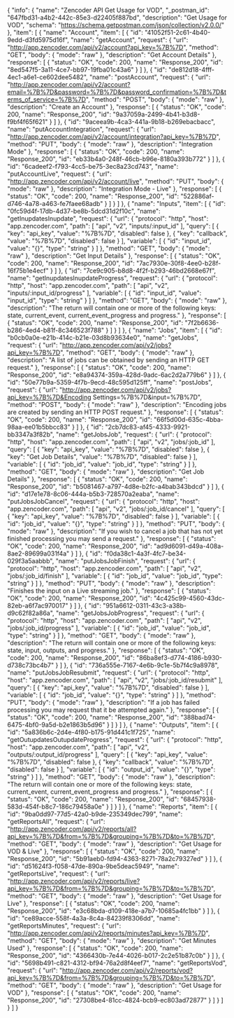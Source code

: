{
  "info": {
    "name": "Zencoder API Get Usage for VOD",
    "_postman_id": "647fbd31-a4b2-442c-85e3-d22405f887bd",
    "description": "Get Usage for VOD",
    "schema": "https://schema.getpostman.com/json/collection/v2.0.0/"
  },
  "item": [
    {
      "name": "Account",
      "item": [
        {
          "id": "41052f51-2c61-4b40-9edd-d3fd5975d16f",
          "name": "getAccount",
          "request": {
            "url": "http://app.zencoder.com/api/v2/account?api_key=%7B%7D",
            "method": "GET",
            "body": {
              "mode": "raw"
            },
            "description": "Get Account Details"
          },
          "response": [
            {
              "status": "OK",
              "code": 200,
              "name": "Response_200",
              "id": "8ed547f5-3a11-4ce7-bb97-19fba01c43a6"
            }
          ]
        },
        {
          "id": "de812d18-4fff-4ec1-a6e1-ce602dee5482",
          "name": "postAccount",
          "request": {
            "url": "http://app.zencoder.com/api/v2/account?email=%7B%7D&password=%7B%7D&password_confirmation=%7B%7D&terms_of_service=%7B%7D",
            "method": "POST",
            "body": {
              "mode": "raw"
            },
            "description": "Create an Account"
          },
          "response": [
            {
              "status": "OK",
              "code": 200,
              "name": "Response_200",
              "id": "9a37059a-2499-4b41-b3d8-f9bf4f65f621"
            }
          ]
        },
        {
          "id": "9aceea9b-4ca3-441a-9b18-b269ebacbacc",
          "name": "putAccountIntegration",
          "request": {
            "url": "http://app.zencoder.com/api/v2/account/integration?api_key=%7B%7D",
            "method": "PUT",
            "body": {
              "mode": "raw"
            },
            "description": "Integration Mode"
          },
          "response": [
            {
              "status": "OK",
              "code": 200,
              "name": "Response_200",
              "id": "eb33b4a0-248f-46cb-b96e-8180a393b772"
            }
          ]
        },
        {
          "id": "6cadeef2-f793-4cc5-be75-3ec8a23cd743",
          "name": "putAccountLive",
          "request": {
            "url": "http://app.zencoder.com/api/v2/account/live",
            "method": "PUT",
            "body": {
              "mode": "raw"
            },
            "description": "Integration Mode - Live"
          },
          "response": [
            {
              "status": "OK",
              "code": 200,
              "name": "Response_200",
              "id": "522886af-d746-4a78-a463-fe7faee68adb"
            }
          ]
        }
      ]
    },
    {
      "name": "Inputs",
      "item": [
        {
          "id": "0fc59d4f-17db-4d37-be8b-5dcd31d2f10c",
          "name": "getInupdatesInupdate",
          "request": {
            "url": {
              "protocol": "http",
              "host": "app.zencoder.com",
              "path": [
                "api",
                "v2",
                "inputs/:input_id"
              ],
              "query": [
                {
                  "key": "api_key",
                  "value": "%7B%7D",
                  "disabled": false
                },
                {
                  "key": "callback",
                  "value": "%7B%7D",
                  "disabled": false
                }
              ],
              "variable": [
                {
                  "id": "input_id",
                  "value": "{}",
                  "type": "string"
                }
              ]
            },
            "method": "GET",
            "body": {
              "mode": "raw"
            },
            "description": "Get Input Details"
          },
          "response": [
            {
              "status": "OK",
              "code": 200,
              "name": "Response_200",
              "id": "7ac7930e-30f8-4ee0-b28f-16f75b1e4ecf"
            }
          ]
        },
        {
          "id": "7ce9c905-b8d8-4f2f-b293-46bd2668e67f",
          "name": "getInupdatesInupdateProgress",
          "request": {
            "url": {
              "protocol": "http",
              "host": "app.zencoder.com",
              "path": [
                "api",
                "v2",
                "inputs/:input_id/progress"
              ],
              "variable": [
                {
                  "id": "input_id",
                  "value": "input_id",
                  "type": "string"
                }
              ]
            },
            "method": "GET",
            "body": {
              "mode": "raw"
            },
            "description": "The return will contain one or more of the following keys: state, current_event, current_event_progress and progress."
          },
          "response": [
            {
              "status": "OK",
              "code": 200,
              "name": "Response_200",
              "id": "7f2b6636-b286-4ed4-b81f-8c346523f788"
            }
          ]
        }
      ]
    },
    {
      "name": "Jobs",
      "item": [
        {
          "id": "b0cb0a0e-e21b-414c-b21e-03d8b93634e0",
          "name": "getJobs",
          "request": {
            "url": "http://app.zencoder.com/api/v2/jobs?api_key=%7B%7D",
            "method": "GET",
            "body": {
              "mode": "raw"
            },
            "description": "A list of jobs can be obtained by sending an HTTP GET request."
          },
          "response": [
            {
              "status": "OK",
              "code": 200,
              "name": "Response_200",
              "id": "e8a94374-359a-428d-9adc-6ac2d2a779b6"
            }
          ]
        },
        {
          "id": "50e77b9a-5359-4f7b-9ecd-48c595d125ff",
          "name": "postJobs",
          "request": {
            "url": "http://app.zencoder.com/api/v2/jobs?api_key=%7B%7D&Encoding Settings=%7B%7D&input=%7B%7D",
            "method": "POST",
            "body": {
              "mode": "raw"
            },
            "description": "Encoding jobs are created by sending an HTTP POST request."
          },
          "response": [
            {
              "status": "OK",
              "code": 200,
              "name": "Response_200",
              "id": "66f5d00d-635c-4bba-98aa-ee01b5bbcc83"
            }
          ]
        },
        {
          "id": "2cb7dc83-af45-4333-9921-bb3347a3f82b",
          "name": "getJobsJob",
          "request": {
            "url": {
              "protocol": "http",
              "host": "app.zencoder.com",
              "path": [
                "api",
                "v2",
                "jobs/:job_id"
              ],
              "query": [
                {
                  "key": "api_key",
                  "value": "%7B%7D",
                  "disabled": false
                },
                {
                  "key": "Get Job Details",
                  "value": "%7B%7D",
                  "disabled": false
                }
              ],
              "variable": [
                {
                  "id": "job_id",
                  "value": "job_id",
                  "type": "string"
                }
              ]
            },
            "method": "GET",
            "body": {
              "mode": "raw"
            },
            "description": "Get Job Details"
          },
          "response": [
            {
              "status": "OK",
              "code": 200,
              "name": "Response_200",
              "id": "b5081467-a797-4d8e-b2fc-a4bab343bdcd"
            }
          ]
        },
        {
          "id": "d17e1e78-8c06-444a-b5b3-728570a2eaba",
          "name": "putJobsJobCancel",
          "request": {
            "url": {
              "protocol": "http",
              "host": "app.zencoder.com",
              "path": [
                "api",
                "v2",
                "jobs/:job_id/cancel"
              ],
              "query": [
                {
                  "key": "api_key",
                  "value": "%7B%7D",
                  "disabled": false
                }
              ],
              "variable": [
                {
                  "id": "job_id",
                  "value": "{}",
                  "type": "string"
                }
              ]
            },
            "method": "PUT",
            "body": {
              "mode": "raw"
            },
            "description": "If you wish to cancel a job that has not yet finished processing you may send a request."
          },
          "response": [
            {
              "status": "OK",
              "code": 200,
              "name": "Response_200",
              "id": "ad9d6091-d49a-408a-8ae2-89699a031f4a"
            }
          ]
        },
        {
          "id": "f0da38c1-4a3f-4fc7-be34-029f3a5aabbb",
          "name": "putJobsJobFinish",
          "request": {
            "url": {
              "protocol": "http",
              "host": "app.zencoder.com",
              "path": [
                "api",
                "v2",
                "jobs/:job_id/finish"
              ],
              "variable": [
                {
                  "id": "job_id",
                  "value": "job_id",
                  "type": "string"
                }
              ]
            },
            "method": "PUT",
            "body": {
              "mode": "raw"
            },
            "description": "Finishes the input on a Live streaming job."
          },
          "response": [
            {
              "status": "OK",
              "code": 200,
              "name": "Response_200",
              "id": "4c425c99-4560-43dc-82eb-a6f7ac970017"
            }
          ]
        },
        {
          "id": "951a6612-0311-43c3-a38b-d9c62f82a86a",
          "name": "getJobsJobProgress",
          "request": {
            "url": {
              "protocol": "http",
              "host": "app.zencoder.com",
              "path": [
                "api",
                "v2",
                "jobs/:job_id/progress"
              ],
              "variable": [
                {
                  "id": "job_id",
                  "value": "job_id",
                  "type": "string"
                }
              ]
            },
            "method": "GET",
            "body": {
              "mode": "raw"
            },
            "description": "The return will contain one or more of the following keys: state, input, outputs, and progress."
          },
          "response": [
            {
              "status": "OK",
              "code": 200,
              "name": "Response_200",
              "id": "86ba8ef3-d774-4186-b930-d738c73bc4b7"
            }
          ]
        },
        {
          "id": "736a555e-7167-4e6b-9c1e-5b7f4c9a8978",
          "name": "putJobsJobResubmit",
          "request": {
            "url": {
              "protocol": "http",
              "host": "app.zencoder.com",
              "path": [
                "api",
                "v2",
                "jobs/:job_id/resubmit"
              ],
              "query": [
                {
                  "key": "api_key",
                  "value": "%7B%7D",
                  "disabled": false
                }
              ],
              "variable": [
                {
                  "id": "job_id",
                  "value": "{}",
                  "type": "string"
                }
              ]
            },
            "method": "PUT",
            "body": {
              "mode": "raw"
            },
            "description": "If a job has failed processing you may request that it be attempted again."
          },
          "response": [
            {
              "status": "OK",
              "code": 200,
              "name": "Response_200",
              "id": "388bad74-6475-4bf0-9a5d-b2e1863b5d96"
            }
          ]
        }
      ]
    },
    {
      "name": "Outputs",
      "item": [
        {
          "id": "5a836b6c-2d4e-4f80-b175-91d441c1f725",
          "name": "getOutupdatesOutupdateProgress",
          "request": {
            "url": {
              "protocol": "http",
              "host": "app.zencoder.com",
              "path": [
                "api",
                "v2",
                "outputs/:output_id/progress"
              ],
              "query": [
                {
                  "key": "api_key",
                  "value": "%7B%7D",
                  "disabled": false
                },
                {
                  "key": "callback",
                  "value": "%7B%7D",
                  "disabled": false
                }
              ],
              "variable": [
                {
                  "id": "output_id",
                  "value": "{}",
                  "type": "string"
                }
              ]
            },
            "method": "GET",
            "body": {
              "mode": "raw"
            },
            "description": "The return will contain one or more of the following keys: state, current_event, current_event_progress and progress."
          },
          "response": [
            {
              "status": "OK",
              "code": 200,
              "name": "Response_200",
              "id": "68457938-583d-454f-b8c7-186c79458a0e"
            }
          ]
        }
      ]
    },
    {
      "name": "Reports",
      "item": [
        {
          "id": "9ba0dd97-77d5-42a0-b9de-235349dec799",
          "name": "getReportsAll",
          "request": {
            "url": "http://app.zencoder.com/api/v2/reports/all?api_key=%7B%7D&from=%7B%7D&grouping=%7B%7D&to=%7B%7D",
            "method": "GET",
            "body": {
              "mode": "raw"
            },
            "description": "Get Usage for VOD & Live"
          },
          "response": [
            {
              "status": "OK",
              "code": 200,
              "name": "Response_200",
              "id": "5b91aeb0-fd94-4363-8271-78a2c79327ed"
            }
          ]
        },
        {
          "id": "d51624f3-f058-47de-890a-9be5deac5949",
          "name": "getReportsLive",
          "request": {
            "url": "http://app.zencoder.com/api/v2/reports/live?api_key=%7B%7D&from=%7B%7D&grouping=%7B%7D&to=%7B%7D",
            "method": "GET",
            "body": {
              "mode": "raw"
            },
            "description": "Get Usage for Live"
          },
          "response": [
            {
              "status": "OK",
              "code": 200,
              "name": "Response_200",
              "id": "e3c68bda-d109-418e-a7b7-10685a4fc1bb"
            }
          ]
        },
        {
          "id": "ce89acce-558f-4a3a-8c4a-84239f8306dd",
          "name": "getReportsMinutes",
          "request": {
            "url": "http://app.zencoder.com/api/v2/reports/minutes?api_key=%7B%7D",
            "method": "GET",
            "body": {
              "mode": "raw"
            },
            "description": "Get Minutes Used"
          },
          "response": [
            {
              "status": "OK",
              "code": 200,
              "name": "Response_200",
              "id": "4366430b-7e44-4026-b017-2c2e51b87c0b"
            }
          ]
        },
        {
          "id": "5698b491-c821-4312-bf94-76a2d8f4eef7",
          "name": "getReportsVod",
          "request": {
            "url": "http://app.zencoder.com/api/v2/reports/vod?api_key=%7B%7D&from=%7B%7D&grouping=%7B%7D&to=%7B%7D",
            "method": "GET",
            "body": {
              "mode": "raw"
            },
            "description": "Get Usage for VOD"
          },
          "response": [
            {
              "status": "OK",
              "code": 200,
              "name": "Response_200",
              "id": "27308be4-81cc-4824-bcb9-ec803ad72877"
            }
          ]
        }
      ]
    }
  ]
}